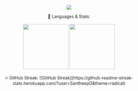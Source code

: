 <!-- Typing SVG generated from - https://github.com/DenverCoder1/readme-typing-svg | https://readme-typing-svg.herokuapp.com/demo/ -->
<p align="center">
  <a href="https://github.com/DenverCoder1/readme-typing-svg"><img src="https://readme-typing-svg.herokuapp.com/?lines=Hello%20World!;Santheep%20here;Full-stack%20Developer;Detail%20oriented;Self%20driven;Tech%20Savvy;&font=Fira%20Code&center=true&width=475&height=45&color=4493f8&vCenter=true&size=32"></a>
</p>

<!-- Social icons section -->
<div align="center">
  🚀 Languages & Stats:
</div>
<br/>
<div align="center">
  <img src="https://github-readme-stats.vercel.app/api/top-langs/?username=SantheepG&layout=compact&theme=radical" height="150" />
  <img src="https://github-readme-stats.vercel.app/api?username=SantheepG&show_icons=true&theme=radical" height="150" />
</div>
<br/>
<div align="center">
🔥 GitHub Streak:
![GitHub Streak](https://github-readme-streak-stats.herokuapp.com/?user=SantheepG&theme=radical)
</div>


<!--
### 📊 GitHub Summary:
![Languages Used](https://github-profile-summary-cards.vercel.app/api/cards/repos-per-language?username=SantheepG&theme=radical)
![Top Languages](https://github-profile-summary-cards.vercel.app/api/cards/most-commit-language?username=SantheepG&theme=radical)

### 🚀 Languages & Stats:
![Top Langs](https://github-readme-stats.vercel.app/api/top-langs/?username=SantheepG&layout=compact&theme=tokyonight)
![GitHub Streak](https://github-readme-streak-stats.herokuapp.com/?user=SantheepG&theme=radical)
![GitHub Trophies](https://github-profile-trophy.vercel.app/?username=SantheepG&theme=dracula&column=4)
[![Santheep's GitHub Activity Graph](https://github-readme-activity-graph.vercel.app/graph?username=SantheepG&theme=tokyo-night)](https://github.com/ashutosh00710/github-readme-activity-graph)

<p>

<br/>

<!-- Social badges section -->
<!-- Badges with custom icons - https://github.com/DenverCoder1/custom-icon-badges -->
<!-- View counter - https://github.com/DenverCoder1/Simple-View-Counter -->
<!-- Star counter - https://github.com/idealclover/GitHub-Star-Counter -->

</p>
  
<!-- Charts section -->
<!--
<p align="center">
<img src="https://activity-graph.herokuapp.com/graph?username=dilumdesilva&theme=dracula&bg_color=00000000&color=878787&line=4c8ed9&point=00000000&area=true&hide_border=true"><br><br>
  <img width="370px" src="https://github-readme-stats.vercel.app/api?username=dilumdesilva&custom_title=Dilum+De+Silva's+Github+Stats&show_icons=true&hide_border=true&count_private=true&bg_color=00000000&title_color=58a6fe&text_color=878787&icon_color=58a6fe&cache_seconds=1800" />
  <img width="370px" src="https://github-readme-streak-stats.herokuapp.com/?user=dilumdesilva&background=00000000&hide_border=true&stroke=878787&ring=4c8ed9&fire=4c8ed9&currStreakNum=878787&sideNums=878787&currStreakLabel=878787&sideLabels=878787&dates=878787" />
</p>
-->
